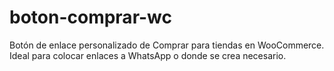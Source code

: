 # boton-comprar-wc
 Botón de enlace personalizado de Comprar para tiendas en WooCommerce.
 Ideal para colocar enlaces a WhatsApp o donde se crea necesario.
